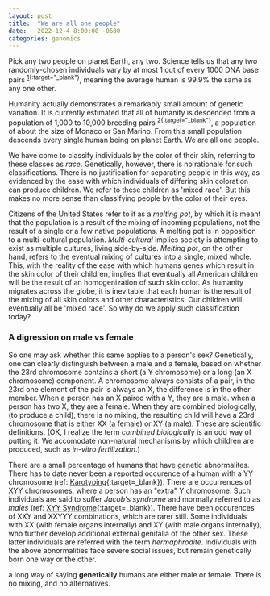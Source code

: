 ```yaml
---
layout: post
title:  "We are all one people"
date:   2022-12-4 8:00:00 -0600
categories: genomics
---
```


Pick any two people on planet Earth, any two.
Science tells us that any two randomly-chosen individuals
vary by at most 1 out of every 1000 DNA base pairs <sup>[1](https://www.ashg.org/wp-content/uploads/2019/09/genetic-variation-essay.pdf){:target="_blank"}</sup>,
meaning the average human is 99.9% the same as any one other.

Humanity actually demonstrates a remarkably small amount of genetic variation.
It is currently estimated that all of humanity is descended from
a population of 1,000 to 10,000 breeding pairs <sup>[2](http://news.bbc.co.uk/2/hi/science/nature/2975862.stm){:target="_blank"}</sup>, a population
of about the size of Monaco or San Marino.
From this small population descends every single human being on planet Earth.
We are all one people.

We have come to classify individuals by the color of their skin,
referring to these classes as _race_.
Genetically, however, there is no rationale for such classifications.
There is no justification for separating people in this way,
as evidenced by the ease with which individuals of differing skin coloration
can produce children.
We refer to these children as 'mixed race'.
But this makes no more sense than classifying people by the color of their eyes.

Citizens of the United States refer to it as a _melting pot_,
by which it is meant that the population is a result of the mixing
of incoming populations, not the result of a single or a few native populations.
A melting pot is in opposition to a multi-cultural population.
_Multi-cultural_ implies society is attempting to exist as multiple cultures, living side-by-side.
_Melting pot_, on the other hand, refers to the eventual mixing of cultures into a single, mixed whole.
This, with the reality of the ease with which humans genes which
result in the skin color of their children, implies that eventually
all American children will be the result of an homogenization
of such skin color.
As humanity migrates across the globe,
it is inevitable that each human is the result of the mixing of all skin colors
and other characteristics.
Our children will eventually all be 'mixed race'.
So why do we apply such classification today?

### A digression on male vs female
So one may ask whether this same applies to a person's sex?
Genetically, one can clearly distinguish between a male and a female,
based on whether the 23rd chromosome contains a short (a Y chromosome) or a long (an X chromosome) component.
A chromosome always consists of a pair, in the 23rd one element of the pair is always an X, the difference is in the other member.
When a person has an X paired with a Y, they are a male.
when a person has two X, they are a female.
When they are combined biologically, (to produce a child), there is no mixing,
the resulting child will have a 23rd chromosome that is either XX (a female) or XY (a male).
These are scientific definitions.
(OK, I realize the term _combined biologically_ is an odd way of putting it.
We accomodate non-natural mechanisms by which children are produced, such as _in-vitro fertilization_.)

There are a small percentage of humans that have genetic abnormalites.
There has to date never been a reported occurence of a human with a YY chromosome (ref: [Karotyping](https://karyotypinghub.com/are-yy-chromosomes-possible/){:target=_blank}).
There are occurrences of XYY chromosomes, where a person has an "extra" Y chromosome.
Such individuals are said to suffer _Jacob's syndrome_ and mormally referred to as _males_ (ref: [XYY Syndrome](https://rarediseases.org/rare-diseases/xyy-syndrome/){:target=_blank}).
There have been occurences of XXY and XXYYY combinations, which are rarer still.
Some individuals with XX (with female organs internally) and XY (with male organs internally), who further develop
additional external genitalia of the other sex.
These latter individuals are referred with the term _hermaphrodite_.
Individuals with the above abnormalities face severe social issues, but remain genetically born one way or the other.

a long way of saying **genetically** humans are either male or female.
There is no mixing, and no alternatives.
